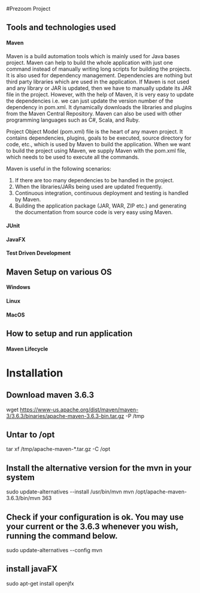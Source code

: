 #Prezoom Project

## Tools and technologies used

#### Maven
Maven is a build automation tools which is mainly used for Java bases project. Maven can help to build the whole application with just one command instead of manually writing long scripts for building the projects. It is also used for dependency management. Dependencies are nothing but third party libraries which are used in the application. If Maven is not used and any library or JAR is updated, then we have to manually update its JAR file in the project. However, with the help of Maven, it is very easy to update the dependencies i.e. we can just update the version number of the dependency in pom.xml. It dynamically downloads the libraries and plugins from the Maven Central Repository. Maven can also be used with other programming languages such as C#, Scala, and Ruby.

Project Object Model (pom.xml) file is the heart of any maven project. It contains dependencies, plugins, goals to be executed, source directory for code, etc., which is used by Maven to build the application. When we want to build the project using Maven, we supply Maven with the pom.xml file, which needs to be used to execute all the commands.

Maven is useful in the following scenarios:
1. If there are too many dependencies to be handled in the project.
2. When the libraries/JARs being used are updated frequently.
3. Continuous integration, continuous deployment and testing is handled by Maven.
4. Building the application package (JAR, WAR, ZIP etc.) and generating the documentation from source code is very easy using Maven.



#### JUnit

#### JavaFX

#### Test Driven Development

## Maven Setup on various OS

#### Windows

#### Linux

#### MacOS


## How to setup and run application

#### Maven Lifecycle


# Installation

## Download maven 3.6.3
wget https://www-us.apache.org/dist/maven/maven-3/3.6.3/binaries/apache-maven-3.6.3-bin.tar.gz -P /tmp

## Untar to /opt
tar xf /tmp/apache-maven-*.tar.gz -C /opt

## Install the alternative version for the mvn in your system
sudo update-alternatives --install /usr/bin/mvn mvn /opt/apache-maven-3.6.3/bin/mvn 363

## Check if your configuration is ok. You may use your current or the 3.6.3 whenever you wish, running the command below.

sudo update-alternatives --config mvn

## install javaFX
sudo apt-get install openjfx